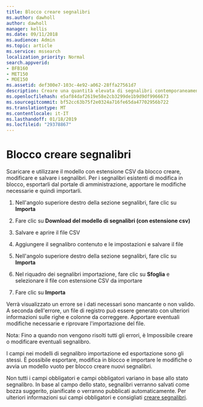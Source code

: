 ```yaml
---
title: Blocco creare segnalibri
ms.author: dawholl
author: dawholl
manager: kellis
ms.date: 09/11/2018
ms.audience: Admin
ms.topic: article
ms.service: mssearch
localization_priority: Normal
search.appverid:
- BFB160
- MET150
- MOE150
ms.assetid: def300e7-103c-4e92-a062-28ffa27561d7
description: Creare una quantità elevata di segnalibri contemporaneamente con gli strumenti di importazione per il portale di amministrazione di ricerca Microsoft
ms.openlocfilehash: e5af84daf2619e58e2cb3299de1b9d9df9966673
ms.sourcegitcommit: bf52cc63b75f2e0324a716fe65da47702956b722
ms.translationtype: MT
ms.contentlocale: it-IT
ms.lasthandoff: 01/18/2019
ms.locfileid: "29378867"
---
```

# <a name="bulk-create-bookmarks"></a>Blocco creare segnalibri

Scaricare e utilizzare il modello con estensione CSV da blocco creare, modificare e salvare i segnalibri. Per i segnalibri esistenti di modifica in blocco, esportarli dal portale di amministrazione, apportare le modifiche necessarie e quindi importarli.
  
1. Nell'angolo superiore destro della sezione segnalibri, fare clic su **Importa**
    
2. Fare clic su **Download del modello di segnalibri (con estensione csv)**
    
3. Salvare e aprire il file CSV
    
4. Aggiungere il segnalibro contenuto e le impostazioni e salvare il file
    
5. Nell'angolo superiore destro della sezione segnalibri, fare clic su **Importa**
    
6. Nel riquadro dei segnalibri importazione, fare clic su **Sfoglia** e selezionare il file con estensione CSV da importare 
    
7. Fare clic su **Importa**
    
Verrà visualizzato un errore se i dati necessari sono mancante o non valido. A seconda dell'errore, un file di registro può essere generato con ulteriori informazioni sulle righe e colonne da correggere. Apportare eventuali modifiche necessarie e riprovare l'importazione del file.
  
Nota: Fino a quando non vengono risolti tutti gli errori, è Impossibile creare o modificare eventuali segnalibro.
  
I campi nei modelli di segnalibro importazione ed esportazione sono gli stessi. È possibile esportare, modifica in blocco e importare le modifiche o avvia un modello vuoto per blocco creare nuovi segnalibri.
  
Non tutti i campi obbligatori e campi obbligatori variano in base allo stato segnalibro. In base al campo dello stato, segnalibri verranno salvati come bozza suggerito, pianificate o verranno pubblicati automaticamente. Per ulteriori informazioni sui campi obbligatori e consigliati [creare segnalibri](create-bookmarks.md).

  

